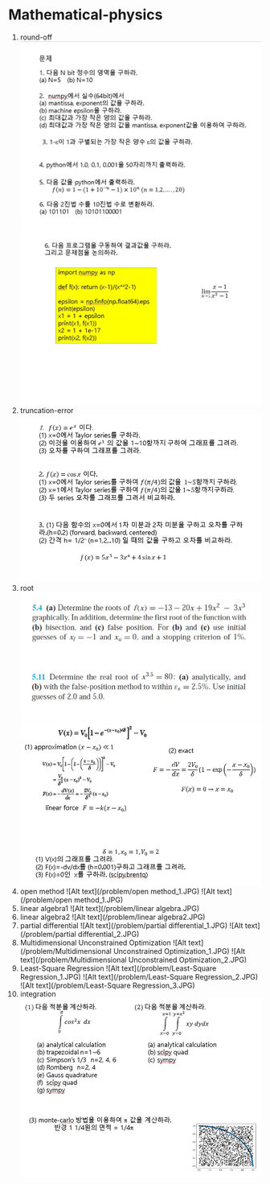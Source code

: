 Mathematical-physics
====================
1. round-off
![Alt text](/problem/round-off_1.JPG)
![Alt text](/problem/round-off_2.JPG)
2. truncation-error
![Alt text](/problem/truncation-error.JPG)
3. root
![Alt text](/problem/root_1.JPG)
![Alt text](/problem/root_2.JPG)
4. open method
![Alt text](/problem/open method_1.JPG)
![Alt text](/problem/open method_1.JPG)
5. linear algebra1
![Alt text](/problem/linear algebra.JPG)
6. linear algebra2
![Alt text](/problem/linear algebra2.JPG)
7. partial differential
![Alt text](/problem/partial differential_1.JPG)
![Alt text](/problem/partial differential_2.JPG)
8. Multidimensional Unconstrained Optimization
![Alt text](/problem/Multidimensional Unconstrained Optimization_1.JPG)
![Alt text](/problem/Multidimensional Unconstrained Optimization_2.JPG)
9. Least-Square Regression
![Alt text](/problem/Least-Square Regression_1.JPG)
![Alt text](/problem/Least-Square Regression_2.JPG)
![Alt text](/problem/Least-Square Regression_3.JPG)
10. integration
![Alt text](/problem/Integration.JPG)